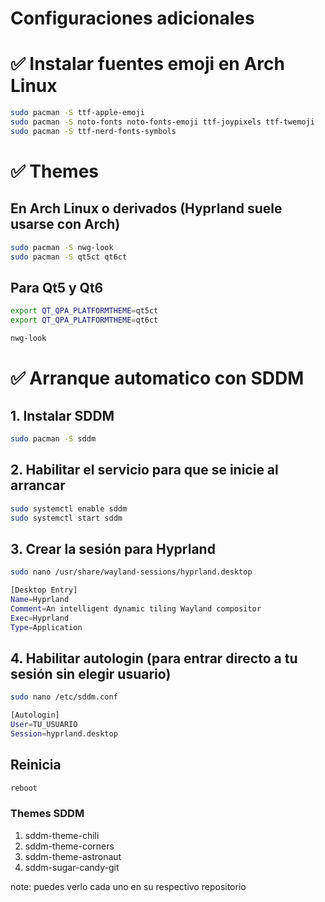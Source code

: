 # Configuraciones adicionales

# ✅ Instalar fuentes emoji en Arch Linux
```bash
sudo pacman -S ttf-apple-emoji
sudo pacman -S noto-fonts noto-fonts-emoji ttf-joypixels ttf-twemoji
sudo pacman -S ttf-nerd-fonts-symbols
```

# ✅ Themes
## En Arch Linux o derivados (Hyprland suele usarse con Arch)
```bash
sudo pacman -S nwg-look
sudo pacman -S qt5ct qt6ct
```
## Para Qt5 y Qt6
```bash
export QT_QPA_PLATFORMTHEME=qt5ct
export QT_QPA_PLATFORMTHEME=qt6ct
```
```bash
nwg-look
```

# ✅ Arranque automatico con SDDM

## 1. Instalar SDDM
```bash
sudo pacman -S sddm
```
## 2. Habilitar el servicio para que se inicie al arrancar
```bash
sudo systemctl enable sddm
sudo systemctl start sddm
```
## 3. Crear la sesión para Hyprland
```bash
sudo nano /usr/share/wayland-sessions/hyprland.desktop
```
```bash
[Desktop Entry]
Name=Hyprland
Comment=An intelligent dynamic tiling Wayland compositor
Exec=Hyprland
Type=Application
```
## 4. Habilitar autologin (para entrar directo a tu sesión sin elegir usuario)
```bash
sudo nano /etc/sddm.conf
```
```bash
[Autologin]
User=TU_USUARIO
Session=hyprland.desktop
```

## Reinicia
```bash
reboot
```

### Themes SDDM
1. sddm-theme-chili
2. sddm-theme-corners
3. sddm-theme-astronaut
4. sddm-sugar-candy-git

note: puedes verlo cada uno en su respectivo repositorio
